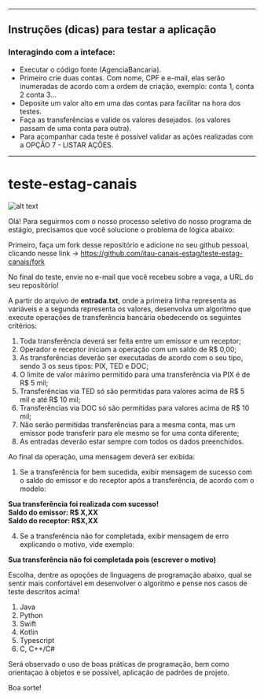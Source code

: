 ---------------------------------------------------------------------------------------------------------------------------------------

## Instruções (dicas) para testar a aplicação 

### Interagindo com a inteface:
- Executar o código fonte (AgenciaBancaria).
- Primeiro crie duas contas. Com nome, CPF e e-mail, elas serão inumeradas de acordo com a ordem de criação, exemplo: conta 1, conta 2 conta 3...
- Deposite um valor alto em uma das contas para facilitar na hora dos testes.
- Faça as transferências e valide os valores desejados. (os valores passam de uma conta para outra).
- Para acompanhar cada teste é possível validar as ações realizadas com a OPÇÃO 7 - LISTAR AÇÕES.


-------------------------------------------------------------------------------------------------------------------------------------
# teste-estag-canais

![alt text](https://static.vecteezy.com/system/resources/previews/003/326/613/non_2x/software-engineering-concept-for-website-and-mobile-site-vector.jpg)

Olá! Para seguirmos com o nosso processo seletivo do nosso programa de estágio, precisamos que você solucione o problema de lógica abaixo:

Primeiro, faça um fork desse repositório e adicione no seu github pessoal, clicando nesse link -> https://github.com/itau-canais-estag/teste-estag-canais/fork

No final do teste, envie no e-mail que você recebeu sobre a vaga, a URL do seu repositório! 

A partir do arquivo de **entrada.txt**, onde a primeira linha representa as variáveis e a segunda representa os valores, desenvolva um algoritmo que execute operações de transferência bancária obedecendo os seguintes critérios: 

1. Toda transferência deverá ser feita entre um emissor e um receptor;
2. Operador e receptor iniciam a operação com um saldo de R$ 0,00;
3. As transferências deverão ser executadas de acordo com o seu tipo, sendo 3 os seus tipos: PIX, TED e DOC;
4. O limite de valor máximo permitido para uma transferência via PIX é de R$ 5 mil; 
5. Transferências via TED só são permitidas para valores acima de R$ 5 mil e até R$ 10 mil; 
6. Transferências via DOC só são permitidas para valores acima de R$ 10 mil; 
7. Não serão permitidas transferências para a mesma conta, mas um emissor pode transferir para ele mesmo se for uma conta diferente;
8. As entradas deverão estar sempre com todos os dados preenchidos.

Ao final da operação, uma mensagem deverá ser exibida: 

1. Se a transferência for bem sucedida, exibir mensagem de sucesso com o saldo do emissor e do receptor após a transferência, de acordo com o modelo:

**Sua transferência foi realizada com sucesso!<br> 
Saldo do emissor: R$ X,XX<br>
Saldo do receptor: R$X,XX**<br>

4. Se a transferência não for completada, exibir mensagem de erro explicando o motivo, vide exemplo: 

**Sua transferência não foi completada pois (escrever o motivo)**

Escolha, dentre as opoções de linguagens de programação abaixo, qual se sentir mais confortável em desenvolver o algoritmo e pense nos casos de teste descritos acima! 

1. Java
2. Python
3. Swift
4. Kotlin
5. Typescript 
6. C, C++/C#

Será observado o uso de boas práticas de programação, bem como orientaçao à objetos e se possível, aplicação de padrões de projeto. 

Boa sorte! 

